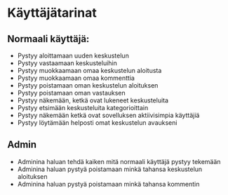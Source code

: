 # Käyttäjätarinat

## Normaali käyttäjä: 
- Pystyy aloittamaan uuden keskustelun
- Pystyy vastaamaan keskusteluihin
- Pystyy muokkaamaan omaa keskustelun aloitusta
- Pystyy muokkaamaan omaa kommenttia
- Pystyy poistamaan oman keskustelun aloituksen
- Pystyy poistamaan oman vastauksen
- Pystyy näkemään, ketkä ovat lukeneet keskusteluita
- Pystyy etsimään keskusteluita kategorioittain
- Pystyy näkemään ketkä ovat sovelluksen aktiivisimpia käyttäjiä
- Pystyy löytämään helposti omat keskustelun avaukseni

## Admin
- Adminina haluan tehdä kaiken mitä normaali käyttäjä pystyy tekemään
- Adminina haluan pystyä poistamaan minkä tahansa keskustelun aloituksen
- Adminina haluan pystyä poistamaan minkä tahansa kommentin


